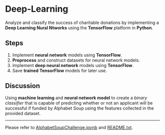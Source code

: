# Deep-Learning
Analyze and classify the success of charitable donations by implementing a **Deep Learning Nural Ntworks** using the **TensorFlow** platform in **Python**.

## Steps
1. Implement **neural network** models using **TensorFlow**.
2. **Preprocess** and construct datasets for neural network models.
3. Implement **deep neural network** models using **TensorFlow**.
4. Save **trained TensorFlow** models for later use.

## Discussion
Using **machine learning** and **neural network model** to create a *binary classifier* that is capable of predicting whether or not an applicant will be successful if funded by Alphabet Soup using the features collected in the provided dataset.

---
Please refer to [AlphabetSoupChallenge.ipynb](https://github.com/plin2204/Deep-Learning/blob/master/AlphabetSoupChallenge.ipynb) and [README.txt](https://github.com/plin2204/Deep-Learning/blob/master/README.txt).
